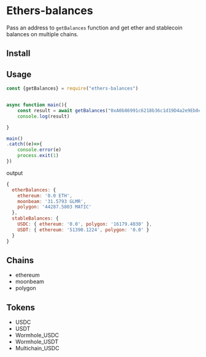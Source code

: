 # Ethers-balances

Pass an address to `getBalances` function and get ether and stablecoin balances on multiple chains.

## Install

## Usage

```javascript
const {getBalances} = require("ethers-balances")


async function main(){
    const result = await getBalances("0xA0b86991c6218b36c1d19D4a2e9Eb0cE3606eB48")
    console.log(result)

}

main()
.catch((e)=>{
    console.error(e)
    process.exit(1)
})
```

output

```javascript
{
  etherBalances: {
    ethereum: '0.0 ETH',
    moonbeam: '31.5793 GLMR',
    polygon: '44287.5803 MATIC'
  },
  stableBalances: {
    USDC: { ethereum: '0.0', polygon: '16179.4030' },
    USDT: { ethereum: '51390.1224', polygon: '0.0' }
  }
}
```

## Chains

- ethereum
- moonbeam
- polygon

## Tokens

- USDC
- USDT
- Wormhole_USDC
- Wormhole_USDT
- Multichain_USDC